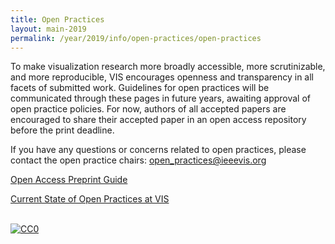 ```yaml
---
title: Open Practices
layout: main-2019
permalink: /year/2019/info/open-practices/open-practices
---
```


To make visualization research more broadly accessible, more scrutinizable, and more reproducible, VIS encourages openness and transparency in all facets of submitted work. Guidelines for open practices will be communicated through these pages in future years, awaiting approval of open practice policies. For now, authors of all accepted papers are encouraged to share their accepted paper in an open access repository before the print deadline.

If you have any questions or concerns related to open practices, please contact the open practice chairs: [open_practices@ieeevis.org](mailto:open_practices@ieeevis.org)

<!-- [Open Materials and Empirical Data Guide]() -->  
[Open Access Preprint Guide](preprint-guide)  
<!-- [Mission statement]() -->  
[Current State of Open Practices at VIS](current-state)  



<br /> <a rel="license" href="http://creativecommons.org/publicdomain/zero/1.0/"> <img src="https://licensebuttons.net/p/zero/1.0/80x15.png" style="border-style: none;" alt="CC0" /> </a>
